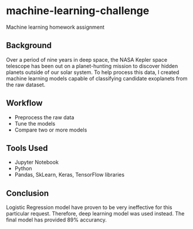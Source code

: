 # machine-learning-challenge
Machine learning homework assignment

## Background
Over a period of nine years in deep space, the NASA Kepler space telescope has been out on a planet-hunting mission to discover hidden planets outside of our solar system.
To help process this data, I created machine learning models capable of classifying candidate exoplanets from the raw dataset.

## Workflow
* Preprocess the raw data
* Tune the models
* Compare two or more models

## Tools Used
* Jupyter Notebook
* Python
* Pandas, SkLearn, Keras, TensorFlow libraries

## Conclusion
Logistic Regression model have proven to be very ineffective for this particular request. Therefore, deep learning model was used instead. The final model has provided 89% accurancy.
